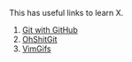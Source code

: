 This has useful links to learn X.

1. [Git with GitHub](https://try.github.io/levels/1/challenges/1)
2. [OhShitGit](http://ohshitgit.com/)
3. [VimGifs](http://vimgifs.com/)
